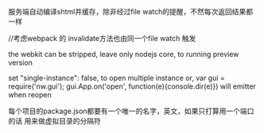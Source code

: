 服务端自动编译shtml并缓存，除非经过file watch的提醒，不然每次返回结果都一样

//考虑webpack 的 invalidate方法也由同一个file watch 触发

the webkit can be stripped, leave only nodejs core, to running preview version

set "single-instance": false, to open multiple instance or,
var gui = require('nw.gui');
        gui.App.on('open', function(e){console.dir(e)})
        will emitter when reopen

每个项目的package.json都要有一个唯一的名字，英文，如果只打算用一个端口的话  用来做虚拟目录的分隔符
